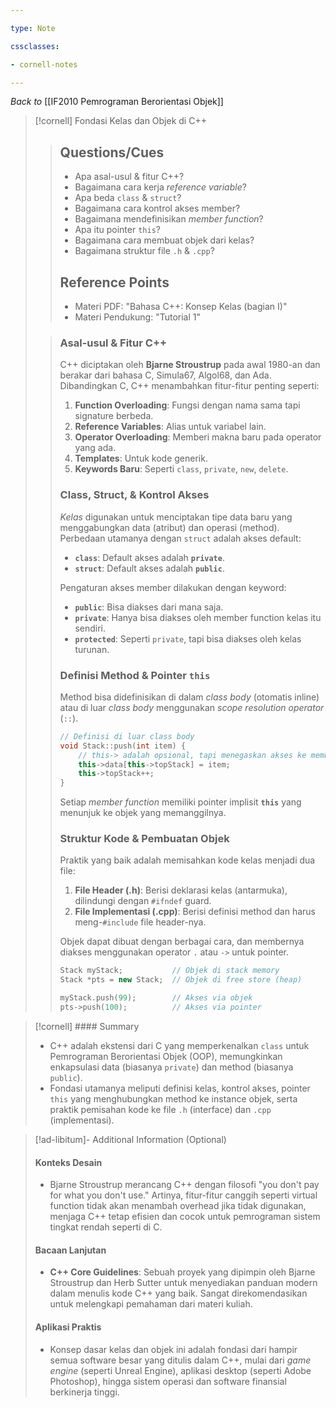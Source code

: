 ```yaml
---

type: Note

cssclasses:

- cornell-notes

---
```


_Back to_ [[IF2010 Pemrograman Berorientasi Objek]]

> [!cornell] Fondasi Kelas dan Objek di C++
> 
> > ## Questions/Cues
> > 
> > - Apa asal-usul & fitur C++?
> > - Bagaimana cara kerja _reference variable_?
> > - Apa beda `class` & `struct`?
> > - Bagaimana cara kontrol akses member?
> > - Bagaimana mendefinisikan _member function_?
> > - Apa itu pointer `this`?
> > - Bagaimana cara membuat objek dari kelas?
> > - Bagaimana struktur file `.h` & `.cpp`?
> > 
> > ## Reference Points
> > 
> > - Materi PDF: "Bahasa C++: Konsep Kelas (bagian I)"
> > - Materi Pendukung: "Tutorial 1"
>
> > ### Asal-usul & Fitur C++ 
> > 
> > C++ diciptakan oleh **Bjarne Stroustrup** pada awal 1980-an dan berakar dari bahasa C, Simula67, Algol68, dan Ada. Dibandingkan C, C++ menambahkan fitur-fitur penting seperti:
> > 
> > 1. **Function Overloading**: Fungsi dengan nama sama tapi signature berbeda.
> > 2. **Reference Variables**: Alias untuk variabel lain.
> > 3. **Operator Overloading**: Memberi makna baru pada operator yang ada.
> > 4. **Templates**: Untuk kode generik.
> > 5. **Keywords Baru**: Seperti `class`, `private`, `new`, `delete`.
> > 
> > ### Class, Struct, & Kontrol Akses
> > 
> > _Kelas_ digunakan untuk menciptakan tipe data baru yang menggabungkan data (atribut) dan operasi (method). Perbedaan utamanya dengan `struct` adalah akses default:
> > 
> > - **`class`**: Default akses adalah **`private`**.
> > - **`struct`**: Default akses adalah **`public`**.
> > 
> > Pengaturan akses member dilakukan dengan keyword:
> > 
> > - **`public`**: Bisa diakses dari mana saja.
> > - **`private`**: Hanya bisa diakses oleh member function kelas itu sendiri.
> > - **`protected`**: Seperti `private`, tapi bisa diakses oleh kelas turunan.
> > 
> > ### Definisi Method & Pointer `this`
> > 
> > Method bisa didefinisikan di dalam _class body_ (otomatis inline) atau di luar _class body_ menggunakan _scope resolution operator_ (`::`).
> > 
> > 
> > ```cpp
> > // Definisi di luar class body
> > void Stack::push(int item) {
> >     // this-> adalah opsional, tapi menegaskan akses ke member objek saat ini
> >     this->data[this->topStack] = item; 
> >     this->topStack++;
> > }
> > ```
> > 
> > Setiap _member function_ memiliki pointer implisit **`this`** yang menunjuk ke objek yang memanggilnya.
> > 
> > ### Struktur Kode & Pembuatan Objek
> > 
> > Praktik yang baik adalah memisahkan kode kelas menjadi dua file:
> > 
> > 1. **File Header (.h)**: Berisi deklarasi kelas (antarmuka), dilindungi dengan `#ifndef` guard.
> > 2. **File Implementasi (.cpp)**: Berisi definisi method dan harus meng-`#include` file header-nya.
> > 
> > Objek dapat dibuat dengan berbagai cara, dan membernya diakses menggunakan operator `.` atau `->` untuk pointer.
> > 
> > ```cpp
> > Stack myStack;           // Objek di stack memory
> > Stack *pts = new Stack;  // Objek di free store (heap)
> > 
> > myStack.push(99);        // Akses via objek
> > pts->push(100);          // Akses via pointer
> > ```

> [!cornell] #### Summary
> 
> - C++ adalah ekstensi dari C yang memperkenalkan `class` untuk Pemrograman Berorientasi Objek (OOP), memungkinkan enkapsulasi data (biasanya `private`) dan method (biasanya `public`).
> - Fondasi utamanya meliputi definisi kelas, kontrol akses, pointer `this` yang menghubungkan method ke instance objek, serta praktik pemisahan kode ke file `.h` (interface) dan `.cpp` (implementasi).

> [!ad-libitum]- Additional Information (Optional)
> 
> #### Konteks Desain
> 
> - Bjarne Stroustrup merancang C++ dengan filosofi "you don't pay for what you don't use." Artinya, fitur-fitur canggih seperti virtual function tidak akan menambah overhead jika tidak digunakan, menjaga C++ tetap efisien dan cocok untuk pemrograman sistem tingkat rendah seperti di C.
> 
> #### Bacaan Lanjutan
> 
> - **C++ Core Guidelines**: Sebuah proyek yang dipimpin oleh Bjarne Stroustrup dan Herb Sutter untuk menyediakan panduan modern dalam menulis kode C++ yang baik. Sangat direkomendasikan untuk melengkapi pemahaman dari materi kuliah.
> 
> #### Aplikasi Praktis
> 
> - Konsep dasar kelas dan objek ini adalah fondasi dari hampir semua software besar yang ditulis dalam C++, mulai dari _game engine_ (seperti Unreal Engine), aplikasi desktop (seperti Adobe Photoshop), hingga sistem operasi dan software finansial berkinerja tinggi.